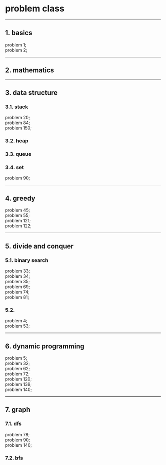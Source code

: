# problem class
---
## 1. basics
problem 1;  
problem 2;

---
## 2. mathematics

---
## 3. data structure
### 3.1. stack
problem 20;  
problem 84;  
problem 150;

### 3.2. heap

### 3.3. queue

### 3.4. set
problem 90;  

---
## 4. greedy
problem 45;  
problem 55;  
problem 121;  
problem 122;  

---
## 5. divide and conquer
### 5.1. binary search
problem 33;  
problem 34;  
problem 35;  
problem 69;  
problem 74;  
problem 81;

### 5.2.
problem 4;  
problem 53;  

---
## 6. dynamic programming
problem 5;  
problem 32;  
problem 62;  
problem 72;  
problem 120;  
problem 139;  
problem 140;  

---
## 7. graph
### 7.1. dfs
problem 78;  
problem 90;  
problem 140;  

### 7.2. bfs
